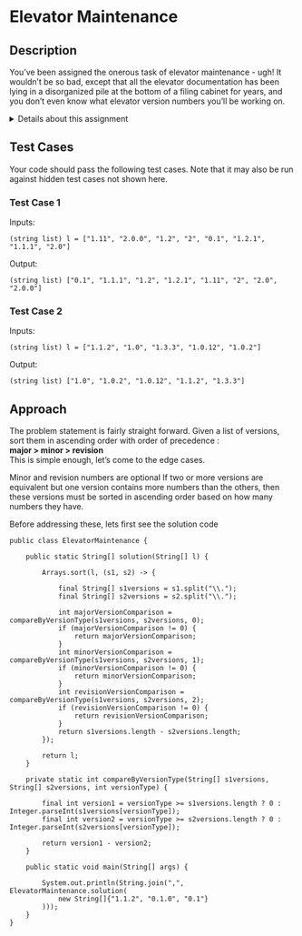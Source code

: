 # Elevator Maintenance

## Description

You’ve been assigned the onerous task of elevator maintenance - ugh! It wouldn’t be so bad, except that all the elevator documentation has been lying in a disorganized pile at the bottom of a filing cabinet for years, and you don’t even know what elevator version numbers you’ll be working on.

<details><summary>Details about this assignment</summary><br/>
Elevator versions are represented by a series of numbers, divided up into major, minor and revision integers. New versions of an elevator increase the major number, e.g. 1, 2, 3, and so on. When new features are added to an elevator without being a complete new version, a second number named minor can be used to represent those new additions, e.g. 1.0, 1.1, 1.2, etc. Small fixes or maintenance work can be represented by a third number named revision, e.g. 1.1.1, 1.1.2, 1.2.0, and so on. The number zero can be used as a major for pre-release versions of elevators, e.g. 0.1, 0.5, 0.9.2, etc (Commander Lambda is careful to always beta test her new technology, with her loyal henchmen as subjects!).

Given a list of elevator versions represented as strings, write a function solution(l) that returns the same list sorted in ascending order by major, minor, and revision number so that you can identify the current elevator version. The versions in list l will always contain major numbers, but minor and revision numbers are optional. If the version contains a revision number, then it will also have a minor number.

For example, given the list l as ["1.1.2", "1.0", "1.3.3", "1.0.12", "1.0.2"], the function solution(l) would return the list ["1.0", "1.0.2", "1.0.12", "1.1.2", "1.3.3"]. If two or more versions are equivalent but one version contains more numbers than the others, then these versions must be sorted ascending based on how many numbers they have, e.g ["1", "1.0", "1.0.0"]. The number of elements in the list l will be at least 1 and will not exceed 100.
</details>

## Test Cases

Your code should pass the following test cases. Note that it may also be run against hidden test cases not shown here.

### Test Case 1

Inputs:

    (string list) l = ["1.11", "2.0.0", "1.2", "2", "0.1", "1.2.1", "1.1.1", "2.0"]

Output:

    (string list) ["0.1", "1.1.1", "1.2", "1.2.1", "1.11", "2", "2.0", "2.0.0"]
    
### Test Case 2

Inputs:

    (string list) l = ["1.1.2", "1.0", "1.3.3", "1.0.12", "1.0.2"]

Output:

    (string list) ["1.0", "1.0.2", "1.0.12", "1.1.2", "1.3.3"]

## Approach 

The problem statement is fairly straight forward. Given a list of versions, sort them in ascending order with order of precedence : <br/>
**major > minor > revision** <br/>
This is simple enough, let’s come to the edge cases.

Minor and revision numbers are optional
If two or more versions are equivalent but one version contains more numbers than the others, then these versions must be sorted in ascending order based on how many numbers they have.

Before addressing these, lets first see the solution code

```
public class ElevatorMaintenance {

    public static String[] solution(String[] l) {

        Arrays.sort(l, (s1, s2) -> {

            final String[] s1versions = s1.split("\\.");
            final String[] s2versions = s2.split("\\.");

            int majorVersionComparison = compareByVersionType(s1versions, s2versions, 0);
            if (majorVersionComparison != 0) {
                return majorVersionComparison;
            }
            int minorVersionComparison = compareByVersionType(s1versions, s2versions, 1);
            if (minorVersionComparison != 0) {
                return minorVersionComparison;
            }
            int revisionVersionComparison = compareByVersionType(s1versions, s2versions, 2);
            if (revisionVersionComparison != 0) {
                return revisionVersionComparison;
            }
            return s1versions.length - s2versions.length;
        });

        return l;
    }

    private static int compareByVersionType(String[] s1versions, String[] s2versions, int versionType) {

        final int version1 = versionType >= s1versions.length ? 0 : Integer.parseInt(s1versions[versionType]);
        final int version2 = versionType >= s2versions.length ? 0 : Integer.parseInt(s2versions[versionType]);

        return version1 - version2;
    }

    public static void main(String[] args) {

        System.out.println(String.join(",", ElevatorMaintenance.solution(
            new String[]{"1.1.2", "0.1.0", "0.1"}
        )));
    }
}

```
